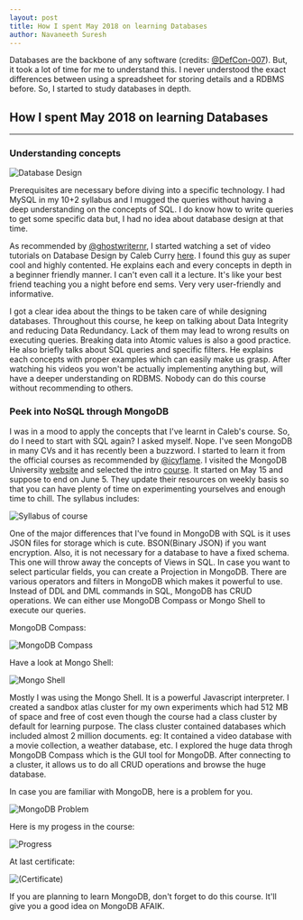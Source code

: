 ```yaml
---
layout: post
title: How I spent May 2018 on learning Databases
author: Navaneeth Suresh
---
```


Databases are the backbone of any software (credits: [@DefCon-007](https://github.com/DefCon-007)). But, it took a lot of time for me to understand this. I never understood the exact differences between using a spreadsheet for storing details and a RDBMS before. So, I started to study databases in depth.

## How I spent May 2018 on learning Databases
---
### Understanding concepts
![Database Design](https://raw.githubusercontent.com/themousepotato/themousepotato.github.io/master/images/database-design.png?token=AgXlPvuRwl5vrrlSHm2Ay2AD3m5c6Cfoks5cTxbTwA%3D%3D)


Prerequisites are necessary before diving into a specific technology. I had MySQL in my 10+2 syllabus and I mugged the queries without having a deep understanding on the concepts of SQL. I do know how to write queries to get some specific data but, I had no idea about database design at that time.

As recommended by [@ghostwriternr](https://github.com/ghostwriternr/), I started watching a set of video tutorials on Database Design by Caleb Curry [here](https://www.youtube.com/watch?v=e7Pr1VgPK4w&index=1&list=PLlTjty5ceOnd-sCYEHlFO0JRg2liaFvxv). I found this guy as super cool and highly contented. He explains each and every concepts in depth in a beginner friendly manner. I can't even call it a lecture. It's like your best friend teaching you a night before end sems. Very very user-friendly and informative.

I got a clear idea about the things to be taken care of while designing databases. Throughout this course, he keep on talking about Data Integrity and reducing Data Redundancy. Lack of them may lead to wrong results on executing queries. Breaking data into Atomic values is also a good practice. He also briefly talks about SQL queries and specific filters. He explains each concepts with proper examples which can easily make us grasp. After watching his videos you won't be actually implementing anything but, will have a deeper understanding on RDBMS. Nobody can do this course without recommending to others.

### Peek into NoSQL through MongoDB
I was in a mood to apply the concepts that I've learnt in Caleb's course. So, do I need to start with SQL again? I asked myself. Nope. I've seen MongoDB in many CVs and it has recently been a buzzword. I started to learn it from the official courses as recommended by [@icyflame](https://github.com/icyflame). I visited the MongoDB University [website](https://university.mongodb.com/) and selected the intro [course](https://university.mongodb.com/mercury/M001/2018_May). It started on May 15 and suppose to end on June 5. They update their resources on weekly basis so that you can have plenty of time on experimenting yourselves and enough time to chill. The syllabus includes:

![Syllabus of course](https://raw.githubusercontent.com/themousepotato/themousepotato.github.io/master/images/mongo-syllabus.png?token=AgXlPlZoLyFpNH5K82gxOugNSJptSfAKks5cTxbzwA%3D%3D)


One of the major differences that I've found in MongoDB with SQL is it uses JSON files for storage which is cute. BSON(Binary JSON) if you want encryption. Also, it is not necessary for a database to have a fixed schema. This one will throw away the concepts of Views in SQL. In case you want to select particular fields, you can create a Projection in MongoDB. There are various operators and filters in MongoDB which makes it powerful to use. Instead of DDL and DML commands in SQL, MongoDB has CRUD operations. We can either use MongoDB Compass or Mongo Shell to execute our queries.

MongoDB Compass:

![MongoDB Compass](https://raw.githubusercontent.com/themousepotato/themousepotato.github.io/master/images/mongodb-compass.png?token=AgXlPv8JaRld3ylFK5Z4XwsL3sSyD_F5ks5cTxcJwA%3D%3D)


Have a look at Mongo Shell:

![Mongo Shell](https://raw.githubusercontent.com/themousepotato/themousepotato.github.io/master/images/mongo-shell.png?token=AgXlPtEHETVfdmQUyVkiYnf6WT8si6K8ks5cTxcdwA%3D%3D)


Mostly I was using the Mongo Shell. It is a powerful Javascript interpreter. I created a sandbox atlas cluster for my own experiments which had 512 MB of space and free of cost even though the course had a class cluster by default for learning purpose. The class cluster contained databases which included almost 2 million documents. eg: It contained a video database with a movie collection, a weather database, etc. I explored the huge data throgh MongoDB Compass which is the GUI tool for MongoDB. After connecting to a cluster, it allows us to do all CRUD operations and browse the huge database.

In case you are familiar with MongoDB, here is a problem for you.

![MongoDB Problem](https://raw.githubusercontent.com/themousepotato/themousepotato.github.io/master/images/mongo-problem.png?token=AgXlPnXjlzi0zmrmWzvfA3I3DLCSWkP4ks5cTxcvwA%3D%3D)


Here is my progess in the course:

![Progress](https://raw.githubusercontent.com/themousepotato/themousepotato.github.io/master/images/mongo-progress.png?token=AgXlPowKcYyXWPDjUAutdQI1ICmB1kFvks5cTxdCwA%3D%3D)

At last certificate:

![(Certificate)](https://raw.githubusercontent.com/themousepotato/themousepotato.github.io/master/images/mongo-certificate.png?token=AgXlPt81BFX4B8oFT8EDihj1v2xEtzHnks5cTxdZwA%3D%3D)

If you are planning to learn MongoDB, don't forget to do this course. It'll give you a good idea on MongoDB AFAIK.

